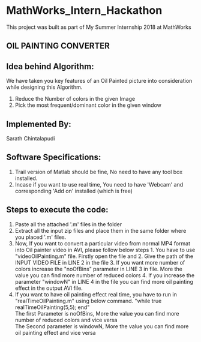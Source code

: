 # MathWorks_Intern_Hackathon
This project was built as part of My Summer Internship 2018 at MathWorks

OIL PAINTING CONVERTER
----------------------

Idea behind Algorithm:
---------------------
We have taken you key features of an Oil Painted picture into consideration while designing this Algorithm.
1. Reduce the Number of colors in the given Image
2. Pick the most frequent/dominant color in the given window


Implemented By:
--------------
Sarath Chintalapudi


Software Specifications:
-----------------------
1. Trail version of Matlab should be fine, No need to have any tool box installed.
2. Incase if you want to use real time, You need to have 'Webcam' and corresponding 'Add on' installed (which is free)


Steps to execute the code:
-------------------------
1. Paste all the attached '.m' files in the folder
2. Extract all the input zip files and place them in the same folder where you placed '.m' files.
3. Now, If you want to convert a particular video from normal MP4 format into Oil painter video in AVI, please follow below steps
		1. You have to use "videoOilPainting.m" file. Firstly open the file and
		2. Give the path of the INPUT VIDEO FILE in LINE 2 in the file
		3. If you want more number of colors increase the "noOfBins" parameter in LINE 3 in file. More the value you can find more number of reduced colors
		4. If you increase the parameter "windowN" in LINE 4 in the file you can find more oil painting effect in the output AVI file.
4. If you want to have oil painting effect real time, you have to run in "realTimeOilPainting.m" using below command.
   "while true   realTimeOilPainting(5,5);   end"     
    The first Parameter is noOfBins, More the value you can find more number of reduced colors and vice versa      
    The Second parameter is windowN, More the value you can find more oil painting effect and vice versa
